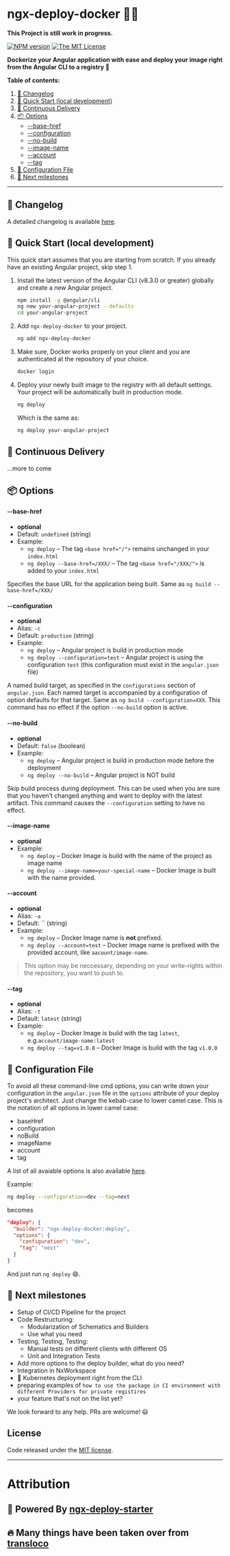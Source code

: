 # ngx-deploy-docker 🚀🐳

**This Project is still work in progress.**

[![NPM version][npm-image]][npm-url]
[![The MIT License](https://img.shields.io/badge/license-MIT-orange.svg?color=blue&style=flat-square)](http://opensource.org/licenses/MIT)

**Dockerize your Angular application with ease and deploy your image right from the Angular CLI to a registry 🚀**

**Table of contents:**

1. [📖 Changelog](#changelog)
2. [🚀 Quick Start (local development)](#quickstart-local)
3. [🚀 Continuous Delivery](#continuous-delivery)
4. [📦 Options](#options)
   - [--base-href](#base-href)
   - [--configuration](#configuration)
   - [--no-build](#no-build)
   - [--image-name](#image-name)
   - [--account](#account)
   - [--tag](#tag)
5. [📁 Configuration File](#configuration-file)
6. [🏁 Next milestones](#milestones)

<hr>

## 📖 Changelog <a name="changelog"></a>

A detailed changelog is available [here](https://github.com/kauppfbi/ngx-deploy-docker/blob/master/CHANGELOG.md).

## 🚀 Quick Start (local development) <a name="quickstart-local"></a>

This quick start assumes that you are starting from scratch.
If you already have an existing Angular project, skip step 1.

1. Install the latest version of the Angular CLI (v8.3.0 or greater) globally
   and create a new Angular project.

   ```sh
   npm install -g @angular/cli
   ng new your-angular-project --defaults
   cd your-angular-project
   ```

2. Add `ngx-deploy-docker` to your project.

   ```sh
   ng add ngx-deploy-docker
   ```

3. Make sure, Docker works properly on your client and you are authenticated at the repository of your choice.

   ```sh
   docker login
   ```

4. Deploy your newly built image to the registry with all default settings.
   Your project will be automatically built in production mode.

   ```sh
   ng deploy
   ```

   Which is the same as:

   ```sh
   ng deploy your-angular-project
   ```

## 🚀 Continuous Delivery <a name="continuous-delivery"></a>

...more to come

## 📦 Options <a name="options"></a>

#### --base-href <a name="base-href"></a>

- **optional**
- Default: `undefined` (string)
- Example:
  - `ng deploy` – The tag `<base href="/">` remains unchanged in your `index.html`
  - `ng deploy --base-href=/XXX/` – The tag `<base href="/XXX/">` is added to your `index.html`

Specifies the base URL for the application being built.
Same as `ng build --base-href=/XXX/`

#### --configuration <a name="configuration"></a>

- **optional**
- Alias: `-c`
- Default: `production` (string)
- Example:
  - `ng deploy` – Angular project is build in production mode
  - `ng deploy --configuration=test` – Angular project is using the configuration `test` (this configuration must exist in the `angular.json` file)

A named build target, as specified in the `configurations` section of `angular.json`.
Each named target is accompanied by a configuration of option defaults for that target.
Same as `ng build --configuration=XXX`.
This command has no effect if the option `--no-build` option is active.

#### --no-build <a name="no-build"></a>

- **optional**
- Default: `false` (boolean)
- Example:
  - `ng deploy` – Angular project is build in production mode before the deployment
  - `ng deploy --no-build` – Angular project is NOT build

Skip build process during deployment.
This can be used when you are sure that you haven't changed anything and want to deploy with the latest artifact.
This command causes the `--configuration` setting to have no effect.

#### --image-name <a name="image-name"></a>

- **optional**
- Example:
  - `ng deploy` – Docker Image is build with the name of the project as image name
  - `ng deploy --image-name=your-special-name` – Docker Image is built with the name provided.

#### --account <a name="account"></a>

- **optional**
- Alias: `-a`
- Default: `` (string)
- Example:
  - `ng deploy` – Docker Image name is **not** prefixed.
  - `ng deploy --account=test` – Docker image name is prefixed with the provided account, like `aacount/image-name`.

> This option may be neccessary, depending on your write-rights within the repository, you want to push to.

#### --tag <a name="tag"></a>

- **optional**
- Alias: `-t`
- Default: `latest` (string)
- Example:
  - `ng deploy` – Docker Image is build with the tag `latest`, e.g.`account/image-name:latest`
  - `ng deploy --tag=v1.0.0` – Docker Image is build with the tag `v1.0.0`

## 📁 Configuration File <a name="configuration-file"></a>

To avoid all these command-line cmd options, you can write down your configuration in the `angular.json` file in the `options` attribute of your deploy project's architect. Just change the kebab-case to lower camel case. This is the notation of all options in lower camel case:

- baseHref
- configuration
- noBuild
- imageName
- account
- tag

A list of all avaiable options is also available [here](https://github.com/kauppfbi/ngx-deploy-docker/blob/master/src/deploy/schema.json).

Example:

```sh
ng deploy --configuration=dev --tag=next
```

becomes

```json
"deploy": {
  "builder": "ngx-deploy-docker:deploy",
  "options": {
    "configuration": "dev",
    "tag": "next"
  }
}
```

And just run `ng deploy` 😄.

## 🏁 Next milestones <a name="milestones"></a>

- Setup of CI/CD Pipeline for the project
- Code Restructuring:
  - Modularization of Schematics and Builders
  - Use what you need
- Testing, Testing, Testing:
  - Manual tests on different clients with different OS
  - Unit and Integration Tests
- Add more options to the deploy builder, what do you need?
- Integration in NxWorkspace
- 💅 Kubernetes deployment right from the CLI
- preparing examples of `how to use the package in CI environment with different Providers for private registires`
- your feature that's not on the list yet?

We look forward to any help. PRs are welcome! 😃

## License

Code released under the [MIT license](LICENSE).

<hr>

# Attribution

## 🚀 Powered By [ngx-deploy-starter](https://github.com/angular-schule/ngx-deploy-starter)

## 🔥 Many things have been taken over from [transloco](https://github.com/ngneat/transloco)

[npm-url]: https://www.npmjs.com/package/ngx-deploy-docker
[npm-image]: https://badge.fury.io/js/ngx-deploy-docker.svg
